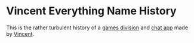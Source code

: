 # Vincent Everything Name History

This is the rather turbulent history of a [games division](./games/README.md) and [chat app](./chatapp/README.md) made by [Vincent](https://github.com/VincentRPS).
